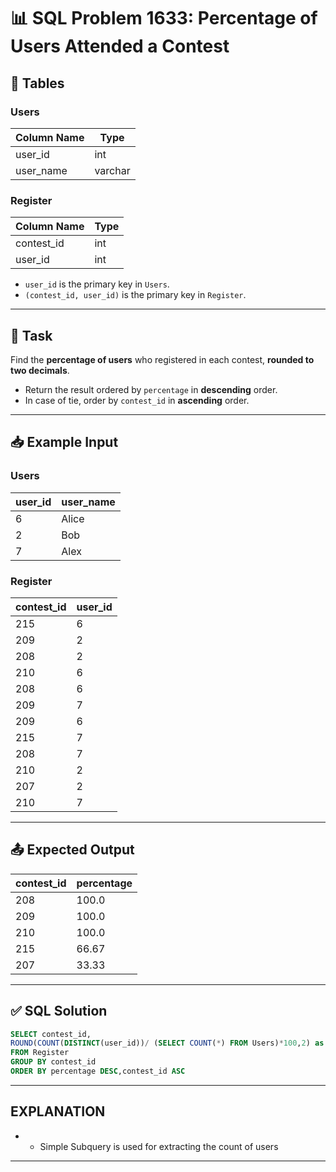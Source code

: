 # 📊 SQL Problem 1633: Percentage of Users Attended a Contest

## 📘 Tables

### Users

| Column Name | Type    |
|-------------|---------|
| user_id     | int     |
| user_name   | varchar |

### Register

| Column Name | Type |
|-------------|------|
| contest_id  | int  |
| user_id     | int  |

- `user_id` is the primary key in `Users`.
- `(contest_id, user_id)` is the primary key in `Register`.

---

## 🎯 Task

Find the **percentage of users** who registered in each contest, **rounded to two decimals**.

- Return the result ordered by `percentage` in **descending** order.
- In case of tie, order by `contest_id` in **ascending** order.

---

## 📥 Example Input

### Users

| user_id | user_name |
|---------|-----------|
| 6       | Alice     |
| 2       | Bob       |
| 7       | Alex      |

### Register

| contest_id | user_id |
|------------|---------|
| 215        | 6       |
| 209        | 2       |
| 208        | 2       |
| 210        | 6       |
| 208        | 6       |
| 209        | 7       |
| 209        | 6       |
| 215        | 7       |
| 208        | 7       |
| 210        | 2       |
| 207        | 2       |
| 210        | 7       |

---

## 📤 Expected Output

| contest_id | percentage |
|------------|------------|
| 208        | 100.0      |
| 209        | 100.0      |
| 210        | 100.0      |
| 215        | 66.67      |
| 207        | 33.33      |

---

## ✅ SQL Solution

```sql
SELECT contest_id, 
ROUND(COUNT(DISTINCT(user_id))/ (SELECT COUNT(*) FROM Users)*100,2) as percentage
FROM Register
GROUP BY contest_id
ORDER BY percentage DESC,contest_id ASC

```
---
## EXPLANATION
- - Simple Subquery is used for extracting the count of users
---
